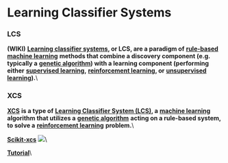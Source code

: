 # Learning Classifier Systems

### **LCS**

**(WIKI)** [**Learning classifier systems**](https://en.wikipedia.org/wiki/Learning\_classifier\_system)**, or LCS, are a paradigm of** [**rule-based machine learning**](https://en.wikipedia.org/wiki/Rule-based\_machine\_learning) **methods that combine a discovery component (e.g. typically a** [**genetic algorithm**](https://en.wikipedia.org/wiki/Genetic\_algorithm)**) with a learning component (performing either** [**supervised learning**](https://en.wikipedia.org/wiki/Supervised\_learning)**,** [**reinforcement learning**](https://en.wikipedia.org/wiki/Reinforcement\_learning)**, or** [**unsupervised learning**](https://en.wikipedia.org/wiki/Unsupervised\_learning)**).**\


### **XCS**

[**XCS**](http://hosford42.github.io/xcs/) **is a type of** [**Learning Classifier System (LCS)**](http://en.wikipedia.org/wiki/Learning\_classifier\_system)**, a** [**machine learning**](http://en.wikipedia.org/wiki/Machine\_learning) **algorithm that utilizes a** [**genetic algorithm**](http://en.wikipedia.org/wiki/Genetic\_algorithm) **acting on a rule-based system, to solve a** [**reinforcement learning**](http://en.wikipedia.org/wiki/Reinforcement\_learning) **problem.**\


[**Scikit-xcs**](https://github.com/UrbsLab/scikit-XCS) ![](https://lh4.googleusercontent.com/4v4YEGC5DOe7so8anALV1gLXGU6yJzD7kvHfgugsStyy2OxG4Nb4QrJaN-AC81Su6s8ri9MAsKnSlVY8qlrWVCcwzC71j\_n1jb88Eu9\_0Xo6vS68rg5RKmdzAPPEpOVThaoWaIWl)\


[**Tutorial**](https://pythonhosted.org/xcs/)\

